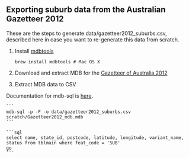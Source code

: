 ## Exporting suburb data from the Australian Gazetteer 2012

These are the steps to generate data/gazetteer2012_suburbs.csv, described here in case you want to re-generate
this data from scratch.

1. Install [mdbtools](https://github.com/brianb/mdbtools)

	`brew install mdbtools # Mac OS X`

2. Download and extract MDB for the [Gazetteer of Australia 2012](https://www.ga.gov.au/products/servlet/controller?event=GEOCAT_DETAILS&catno=76695)

3. Extract MDB data to CSV

Documentation for mdb-sql is [here](https://github.com/brianb/mdbtools/blob/master/doc/mdb-sql.txt).

 	```
 	mdb-sql -p -F -o data/gazetteer2012_suburbs.csv scratch/Gazetteer2012_mdb.mdb
 	```

	```sql
	select name, state_id, postcode, latitude, longitude, variant_name, status from tblmain where feat_code = 'SUB'
	go
	```